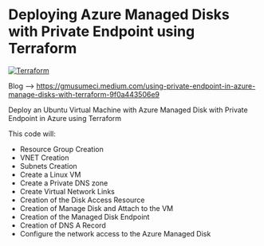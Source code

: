 # Deploying Azure Managed Disks with Private Endpoint using Terraform
[![Terraform](https://img.shields.io/badge/terraform-v1.3+-blue.svg)](https://www.terraform.io/downloads.html)

Blog --> https://gmusumeci.medium.com/using-private-endpoint-in-azure-manage-disks-with-terraform-9f0a443506e9

Deploy an Ubuntu Virtual Machine with Azure Managed Disk with Private Endpoint in Azure using Terraform

This code will:

- Resource Group Creation
- VNET Creation
- Subnets Creation
- Create a Linux VM
- Create a Private DNS zone
- Create Virtual Network Links
- Creation of the Disk Access Resource
- Creation of Manage Disk and Attach to the VM
- Creation of the Managed Disk Endpoint
- Creation of DNS A Record
- Configure the network access to the Azure Managed Disk
